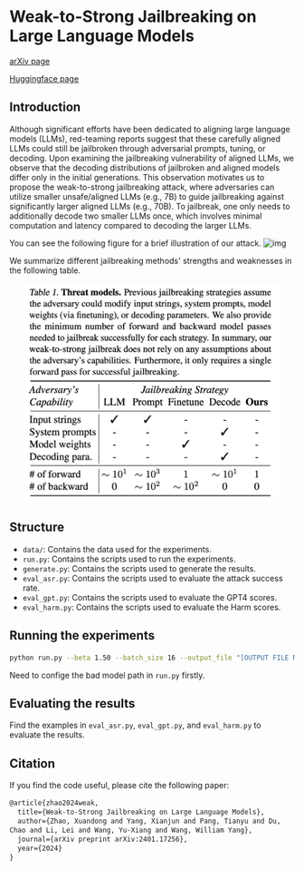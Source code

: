 # Weak-to-Strong Jailbreaking on Large Language Models

[arXiv page](https://arxiv.org/abs/2401.17256) 

[Huggingface page](https://huggingface.co/papers/2401.17256)

## Introduction

Although significant efforts have been dedicated to aligning large language models (LLMs), red-teaming reports suggest that these carefully aligned LLMs could still be jailbroken through adversarial prompts, tuning, or decoding. Upon examining the jailbreaking vulnerability of aligned LLMs, we observe that the decoding distributions of jailbroken and aligned models differ only in the initial generations. This observation motivates us to propose the weak-to-strong jailbreaking attack, where adversaries can utilize smaller unsafe/aligned LLMs (e.g., 7B) to guide jailbreaking against significantly larger aligned LLMs (e.g., 70B). To jailbreak, one only needs to additionally decode two smaller LLMs once, which involves minimal computation and latency compared to decoding the larger LLMs.

You can see the following figure for a brief illustration of our attack.
![img](./fig/pipeline.png)

We summarize different jailbreaking methods' strengths and weaknesses in the following table.
<!-- ![img](./fig/table.png) -->
<div align="center">
    <img src="./fig/table.png" width="450">
</div>


## Structure

- `data/`: Contains the data used for the experiments.
- `run.py`: Contains the scripts used to run the experiments.
- `generate.py`: Contains the scripts used to generate the results.
- `eval_asr.py`: Contains the scripts used to evaluate the attack success rate.
- `eval_gpt.py`: Contains the scripts used to evaluate the GPT4 scores.
- `eval_harm.py`: Contains the scripts used to evaluate the Harm scores.


## Running the experiments

```bash
python run.py --beta 1.50 --batch_size 16 --output_file "[OUTPUT FILE NAME]" --att_file "./data/advbench.txt'
```
Need to confige the bad model path in `run.py` firstly.

## Evaluating the results

Find the examples in `eval_asr.py`, `eval_gpt.py`, and `eval_harm.py` to evaluate the results.


## Citation
If you find the code useful, please cite the following paper:

```
@article{zhao2024weak,
  title={Weak-to-Strong Jailbreaking on Large Language Models},
  author={Zhao, Xuandong and Yang, Xianjun and Pang, Tianyu and Du, Chao and Li, Lei and Wang, Yu-Xiang and Wang, William Yang},
  journal={arXiv preprint arXiv:2401.17256},
  year={2024}
}
```
